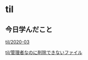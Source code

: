 # til

## 今日学んだこと

[til/2020\-03](https://github.com/tokiohamamatsu/til/blob/master/tir/2020-03.md#06)

[til/管理者なのに削除できないファイル](https://github.com/tokiohamamatsu/til/blob/master/extra/%E7%AE%A1%E7%90%86%E8%80%85%E3%81%AA%E3%81%AE%E3%81%AB%E5%89%8A%E9%99%A4%E3%81%A7%E3%81%8D%E3%81%AA%E3%81%84%E3%83%95%E3%82%A1%E3%82%A4%E3%83%AB.md)